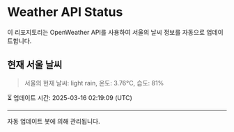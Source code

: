 
# Weather API Status

이 리포지토리는 OpenWeather API를 사용하여 서울의 날씨 정보를 자동으로 업데이트합니다.

## 현재 서울 날씨
> 서울의 현재 날씨: light rain, 온도: 3.76°C, 습도: 81%

⏳ 업데이트 시간: 2025-03-16 02:19:09 (UTC)

---
자동 업데이트 봇에 의해 관리됩니다.
